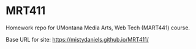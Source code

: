 # MRT411

Homework repo for UMontana Media Arts, Web Tech (MART441) course.

Base URL for site:
https://mistydaniels.github.io/MRT411/
